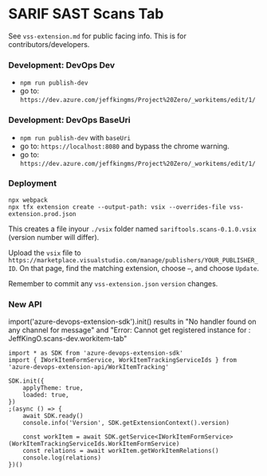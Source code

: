 # SARIF SAST Scans Tab

See `vss-extension.md` for public facing info. This is for contributors/developers.


### Development: DevOps Dev
* `npm run publish-dev`
* go to: `https://dev.azure.com/jeffkingms/Project%20Zero/_workitems/edit/1/`


### Development: DevOps BaseUri
* `npm run publish-dev` with `baseUri`
* go to: `https://localhost:8080` and bypass the chrome warning.
* go to: `https://dev.azure.com/jeffkingms/Project%20Zero/_workitems/edit/1/`


### Deployment
```
npx webpack
npx tfx extension create --output-path: vsix --overrides-file vss-extension.prod.json
```

This creates a file inyour `./vsix` folder named `sariftools.scans-0.1.0.vsix` (version number will differ).

Upload the `vsix` file to `https://marketplace.visualstudio.com/manage/publishers/YOUR_PUBLISHER_ID`. On that page, find the matching extension, choose `⋯`, and choose `Update`.

Remember to commit any `vss-extension.json` `version` changes.

### New API
import('azure-devops-extension-sdk').init() results in "No handler found on any channel for message"
and "Error: Cannot get registered instance for : JeffKingO.scans-dev.workitem-tab"

```
import * as SDK from 'azure-devops-extension-sdk'
import { IWorkItemFormService, WorkItemTrackingServiceIds } from 'azure-devops-extension-api/WorkItemTracking'

SDK.init({
	applyTheme: true,
	loaded: true,
})
;(async () => {
	await SDK.ready()
	console.info('Version', SDK.getExtensionContext().version)

	const workItem = await SDK.getService<IWorkItemFormService>(WorkItemTrackingServiceIds.WorkItemFormService)
	const relations = await workItem.getWorkItemRelations()
	console.log(relations)
})()
```